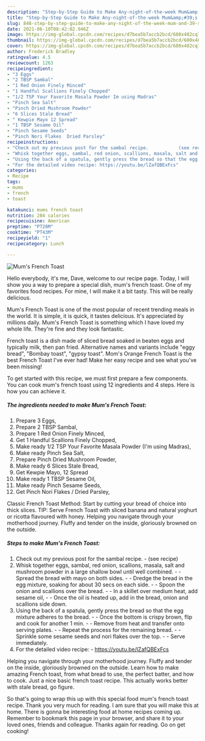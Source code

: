 ```yaml
---
description: "Step-by-Step Guide to Make Any-night-of-the-week Mum&amp;#39;s French Toast"
title: "Step-by-Step Guide to Make Any-night-of-the-week Mum&amp;#39;s French Toast"
slug: 848-step-by-step-guide-to-make-any-night-of-the-week-mum-and-39-s-french-toast
date: 2021-06-10T08:42:02.946Z
image: https://img-global.cpcdn.com/recipes/d7bea5b7accb2bcd/680x482cq70/mums-french-toast-recipe-main-photo.jpg
thumbnail: https://img-global.cpcdn.com/recipes/d7bea5b7accb2bcd/680x482cq70/mums-french-toast-recipe-main-photo.jpg
cover: https://img-global.cpcdn.com/recipes/d7bea5b7accb2bcd/680x482cq70/mums-french-toast-recipe-main-photo.jpg
author: Frederick Bradley
ratingvalue: 4.5
reviewcount: 1263
recipeingredient:
- "3 Eggs"
- "2 TBSP Sambal"
- "1 Red Onion Finely Minced"
- "1 Handful Scallions Finely Chopped"
- "1/2 TSP Your Favorite Masala Powder Im using Madras"
- "Pinch Sea Salt"
- "Pinch Dried Mushroom Powder"
- "6 Slices Stale Bread"
- " Kewpie Mayo 12 Spread"
- "1 TBSP Sesame Oil"
- "Pinch Sesame Seeds"
- "Pinch Nori Flakes  Dried Parsley"
recipeinstructions:
- "Check out my previous post for the sambal recipe.           (see recipe)"
- "Whisk together eggs, sambal, red onion, scallions, masala, salt and mushroom powder in a large shallow bowl until well combined.  Spread the bread with mayo on both sides.  Dredge the bread in the egg mixture, soaking for about 30 secs on each side.  Spoon the onion and scallions over the bread.  In a skillet over medium heat, add sesame oil,  Once the oil is heated up, add in the bread, onion and scallions side down."
- "Using the back of a spatula, gently press the bread so that the egg mixture adheres to the bread.  Once the bottom is crispy brown, flip and cook for another 1 min.  Remove from heat and transfer onto serving plates.  Repeat the process for the remaining bread.  Sprinkle some sesame seeds and nori flakes over the top.  Serve immediately."
- "For the detailed video recipe: https://youtu.be/lZafQBExFcs"
categories:
- Recipe
tags:
- mums
- french
- toast

katakunci: mums french toast 
nutrition: 284 calories
recipecuisine: American
preptime: "PT28M"
cooktime: "PT43M"
recipeyield: "1"
recipecategory: Lunch

---
```



![Mum&#39;s French Toast](https://img-global.cpcdn.com/recipes/d7bea5b7accb2bcd/680x482cq70/mums-french-toast-recipe-main-photo.jpg)

Hello everybody, it's me, Dave, welcome to our recipe page. Today, I will show you a way to prepare a special dish, mum&#39;s french toast. One of my favorites food recipes. For mine, I will make it a bit tasty. This will be really delicious.

Mum&#39;s French Toast is one of the most popular of recent trending meals in the world. It is simple, it is quick, it tastes delicious. It's appreciated by millions daily. Mum&#39;s French Toast is something which I have loved my whole life. They're fine and they look fantastic.

French toast is a dish made of sliced bread soaked in beaten eggs and typically milk, then pan fried. Alternative names and variants include &#34;eggy bread&#34;, &#34;Bombay toast&#34;, &#34;gypsy toast&#34;. Mom&#39;s Orange French Toast is the best French Toast I&#39;ve ever had! Make her easy recipe and see what you&#39;ve been missing!


To get started with this recipe, we must first prepare a few components. You can cook mum&#39;s french toast using 12 ingredients and 4 steps. Here is how you can achieve it.

<!--inarticleads1-->

##### The ingredients needed to make Mum&#39;s French Toast:

1. Prepare 3 Eggs,
1. Prepare 2 TBSP Sambal,
1. Prepare 1 Red Onion Finely Minced,
1. Get 1 Handful Scallions Finely Chopped,
1. Make ready 1/2 TSP Your Favorite Masala Powder (I&#39;m using Madras),
1. Make ready Pinch Sea Salt,
1. Prepare Pinch Dried Mushroom Powder,
1. Make ready 6 Slices Stale Bread,
1. Get  Kewpie Mayo, 12 Spread
1. Make ready 1 TBSP Sesame Oil,
1. Make ready Pinch Sesame Seeds,
1. Get Pinch Nori Flakes / Dried Parsley,


Classic French Toast Method: Start by cutting your bread of choice into thick slices. TIP: Serve French Toast with sliced banana and natural yoghurt or ricotta flavoured with honey. Helping you navigate through your motherhood journey. Fluffy and tender on the inside, gloriously browned on the outside. 

<!--inarticleads2-->

##### Steps to make Mum&#39;s French Toast:

1. Check out my previous post for the sambal recipe. -           (see recipe)
1. Whisk together eggs, sambal, red onion, scallions, masala, salt and mushroom powder in a large shallow bowl until well combined. -  - Spread the bread with mayo on both sides. -  - Dredge the bread in the egg mixture, soaking for about 30 secs on each side. -  - Spoon the onion and scallions over the bread. -  - In a skillet over medium heat, add sesame oil, -  - Once the oil is heated up, add in the bread, onion and scallions side down.
1. Using the back of a spatula, gently press the bread so that the egg mixture adheres to the bread. -  - Once the bottom is crispy brown, flip and cook for another 1 min. -  - Remove from heat and transfer onto serving plates. -  - Repeat the process for the remaining bread. -  - Sprinkle some sesame seeds and nori flakes over the top. -  - Serve immediately.
1. For the detailed video recipe: - https://youtu.be/lZafQBExFcs


Helping you navigate through your motherhood journey. Fluffy and tender on the inside, gloriously browned on the outside. Learn how to make amazing French toast, from what bread to use, the perfect batter, and how to cook. Just a nice basic french toast recipe. This actually works better with stale bread, go figure. 

So that's going to wrap this up with this special food mum&#39;s french toast recipe. Thank you very much for reading. I am sure that you will make this at home. There is gonna be interesting food at home recipes coming up. Remember to bookmark this page in your browser, and share it to your loved ones, friends and colleague. Thanks again for reading. Go on get cooking!
